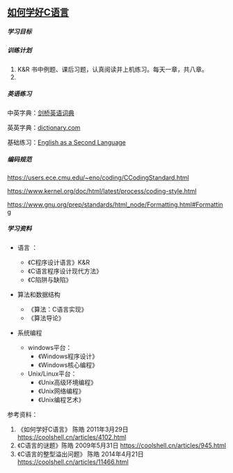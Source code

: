 ## [如何学好C语言](https://coolshell.cn/articles/4102.html)

##### 学习目标



##### 训练计划

1.  K&R 书中例题、课后习题，认真阅读并上机练习。每天一章，共八章。
2. 

##### 英语练习

中英字典：[剑桥英语词典](https://dictionary.cambridge.org/) 

英英字典：[dictionary.com](https://www.dictionary.com/)

基础练习：[English as a Second Language](https://www.rong-chang.com/)



##### 编码规范

https://users.ece.cmu.edu/~eno/coding/CCodingStandard.html

https://www.kernel.org/doc/html/latest/process/coding-style.html

https://www.gnu.org/prep/standards/html_node/Formatting.html#Formatting



##### 学习资料

- 语言 ： 

  -  《C程序设计语言》K&R
  - 《C语言程序设计现代方法》
  - 《C陷阱与缺陷》

- 算法和数据结构

  - 《算法：C语言实现》
  - 《算法导论》

- 系统编程

  - windows平台：
      - 《Windows程序设计》
      - 《Windows核心编程》
  - Unix/Linux平台：
      - 《Unix高级环境编程》
      - 《Unix网络编程》
      - 《Unix编程艺术》
  
  

参考资料：

1. 《如何学好C语言》 陈皓 2011年3月29日  https://coolshell.cn/articles/4102.html
2. 《C语言的谜题》陈皓 2009年5月31日  https://coolshell.cn/articles/945.html
3. 《C语言的整型溢出问题》 陈皓 2014年4月21日  https://coolshell.cn/articles/11466.html







